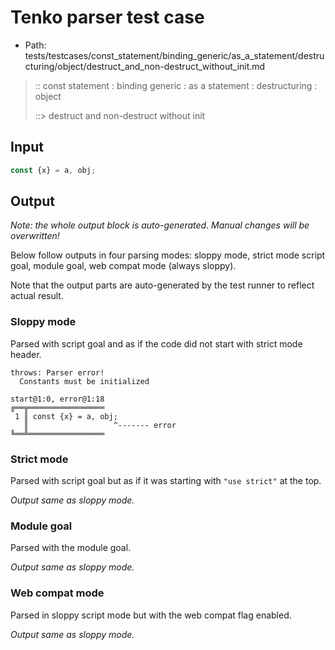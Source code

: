 # Tenko parser test case

- Path: tests/testcases/const_statement/binding_generic/as_a_statement/destructuring/object/destruct_and_non-destruct_without_init.md

> :: const statement : binding generic : as a statement : destructuring : object
>
> ::> destruct and non-destruct without init

## Input

`````js
const {x} = a, obj;
`````

## Output

_Note: the whole output block is auto-generated. Manual changes will be overwritten!_

Below follow outputs in four parsing modes: sloppy mode, strict mode script goal, module goal, web compat mode (always sloppy).

Note that the output parts are auto-generated by the test runner to reflect actual result.

### Sloppy mode

Parsed with script goal and as if the code did not start with strict mode header.

`````
throws: Parser error!
  Constants must be initialized

start@1:0, error@1:18
╔══╦═════════════════
 1 ║ const {x} = a, obj;
   ║                   ^------- error
╚══╩═════════════════

`````

### Strict mode

Parsed with script goal but as if it was starting with `"use strict"` at the top.

_Output same as sloppy mode._

### Module goal

Parsed with the module goal.

_Output same as sloppy mode._

### Web compat mode

Parsed in sloppy script mode but with the web compat flag enabled.

_Output same as sloppy mode._
